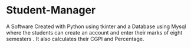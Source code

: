 # Student-Manager
A Software Created with Python using tkinter and a Database using Mysql where the students can create an account and enter their marks of eight semesters . It also calculates their CGPI and Percentage.
